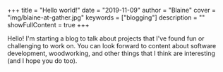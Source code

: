 +++
title = "Hello world!"
date = "2019-11-09"
author = "Blaine"
cover = "img/blaine-at-gather.jpg"
keywords = ["blogging"]
description = ""
showFullContent = true
+++

Hello! I'm starting a blog to talk about projects that I've found fun or challenging to work on.  You can look forward to content about software development, woodworking, and other things that I think are interesting (and I hope you do too).
